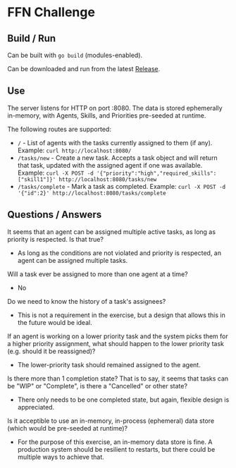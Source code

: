 # FFN Challenge

## Build / Run
Can be built with `go build` (modules-enabled).

Can be downloaded and run from the latest [Release](https://github.com/astockwell/ffn_code_challenge/releases).

## Use
The server listens for HTTP on port :8080. The data is stored ephemerally in-memory, with Agents, Skills, and Priorities pre-seeded at runtime.

The following routes are supported:

- `/` - List of agents with the tasks currently assigned to them (if any). Example: `curl http://localhost:8080/`
- `/tasks/new` - Create a new task. Accepts a task object and will return that task, updated with the assigned agent if one was available. Example: `curl -X POST -d '{"priority":"high","required_skills":["skill1"]}' http://localhost:8080/tasks/new`
- `/tasks/complete` - Mark a task as completed. Example: `curl -X POST -d '{"id":2}' http://localhost:8080/tasks/complete`

## Questions / Answers
It seems that an agent can be assigned multiple active tasks, as long as priority is respected. Is that true?
- As long as the conditions are not violated and priority is respected, an agent can be assigned multiple tasks.

Will a task ever be assigned to more than one agent at a time?
- No

Do we need to know the history of a task's assignees?
- This is not a requirement in the exercise, but a design that allows this in the future would be ideal.

If an agent is working on a lower priority task and the system picks them for a higher priority assignment, what should happen to the lower priority task (e.g. should it be reassigned)?
- The lower-priority task should remained assigned to the agent.

Is there more than 1 completion state? That is to say, it seems that tasks can be "WIP" or "Complete", is there a "Cancelled" or other state?
- There only needs to be one completed state, but again, flexible design is appreciated.

Is it acceptible to use an in-memory, in-process (ephemeral) data store (which would be pre-seeded at runtime)?
- For the purpose of this exercise, an in-memory data store is fine.  A production system should be resilient to restarts, but there could be multiple ways to achieve that.


